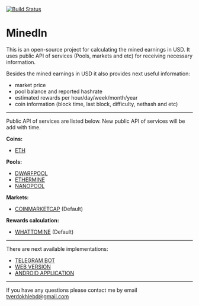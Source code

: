 [![Build Status](https://travis-ci.org/tverdokhlebd/MinedIn.svg?branch=master)](https://travis-ci.org/tverdokhlebd/MinedIn)
# MinedIn
This is an open-source project for calculating the mined earnings in USD. It uses public API of services (Pools, markets and etc) for receiving necessary information.

Besides the mined earnings in USD it also provides next useful information:
- market price
- pool balance and reported hashrate
- estimated rewards per hour/day/week/month/year
- coin information (block time, last block, difficulty, nethash and etc)
---
Public API of services are listed below. New public API of services will be add with time.

<b>Coins:</b>
- <a href="https://www.ethereum.org">ETH</a>

<b>Pools:</b>
- <a href="https://dwarfpool.com">DWARFPOOL</a>
- <a href="https://ethermine.org">ETHERMINE</a>
- <a href="https://nanopool.org">NANOPOOL</a>

<b>Markets:</b>
- <a href="https://coinmarketcap.com/">COINMARKETCAP</a> (Default)

<b>Rewards calculation:</b>
- <a href="https://whattomine.com">WHATTOMINE</a> (Default)
---
There are next available implementations:
- <a href="https://t.me/MinedInBot">TELEGRAM BOT</a>
- <a href="https://github.com/tverdokhlebd/MinedIn">WEB VERSION</a>
- <a href="https://github.com/tverdokhlebd/MinedIn">ANDROID APPLICATION</a>
---
If you have any questions please contact me by email tverdokhlebd@gmail.com
